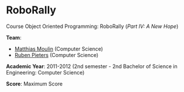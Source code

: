 # RoboRally
Course Object Oriented Programming: RoboRally (*Part IV: A New Hope*)

**Team**:
* [Matthias Moulin](https://github.com/matt77hias) (Computer Science)
* [Ruben Pieters](https://github.com/rubenpieters) (Computer Science)

**Academic Year**: 2011-2012 (2nd semester - 2nd Bachelor of Science in Engineering: Computer Science)

**Score**: Maximum Score
